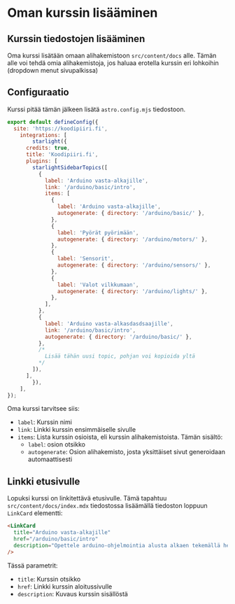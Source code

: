 # Oman kurssin lisääminen

## Kurssin tiedostojen lisääminen

Oma kurssi lisätään omaan alihakemistoon `src/content/docs` alle. Tämän alle voi tehdä omia alihakemistoja, jos haluaa erotella
kurssin eri lohkoihin (dropdown menut sivupalkissa)

## Configuraatio

Kurssi pitää tämän jälkeen lisätä `astro.config.mjs` tiedostoon.

```js
export default defineConfig({
  site: 'https://koodipiiri.fi',
	integrations: [
		starlight({
      credits: true,
      title: 'Koodipiiri.fi',
      plugins: [
        starlightSidebarTopics([
          {
            label: 'Arduino vasta-alkajille',
            link: '/arduino/basic/intro',
            items: [
              {
                label: 'Arduino vasta-alkajille',
                autogenerate: { directory: '/arduino/basic/' },
              },
              {
                label: 'Pyörät pyörimään',
                autogenerate: { directory: '/arduino/motors/' },
              },
              {
                label: 'Sensorit',
                autogenerate: { directory: '/arduino/sensors/' },
              },
              {
                label: 'Valot vilkkumaan',
                autogenerate: { directory: '/arduino/lights/' },
              },
            ],
          },
          {
            label: 'Arduino vasta-alkasdasdsaajille',
            link: '/arduino/basic/intro',
            autogenerate: { directory: '/arduino/basic/' },
          },
          /*
            Lisää tähän uusi topic, pohjan voi kopioida yltä
          */
        ]),
      ],
		}),
	],
});
```

Oma kurssi tarvitsee siis:
* `label`: Kurssin nimi
* `link`: Linkki kurssin ensimmäiselle sivulle
* `items`: Lista kurssin osioista, eli kurssin alihakemistoista. Tämän sisältö:
  - `label`: osion otsikko
  - `autogenerate`: Osion alihakemisto, josta yksittäiset sivut generoidaan automaattisesti

## Linkki etusivulle
Lopuksi kurssi on linkitettävä etusivulle. Tämä tapahtuu `src/content/docs/index.mdx` tiedostossa lisäämällä tiedoston loppuun
`LinkCard` elementti:

```html
<LinkCard
  title="Arduino vasta-alkajille"
  href="/arduino/basic/intro"
  description="Opettele arduino-ohjelmointia alusta alkaen tekemällä helppoja simulaattoriharjoituksia."
/>
```
Tässä parametrit:
* `title`: Kurssin otsikko
* `href`: Linkki kurssin aloitussivulle
* `description`: Kuvaus kurssin sisällöstä
